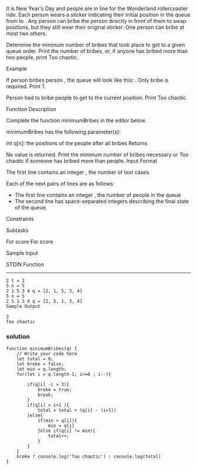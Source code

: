 It is New Year's Day and people are in line for the Wonderland rollercoaster ride. Each person wears a sticker indicating their initial position in the queue from to . Any person can bribe the person directly in front of them to swap positions, but they still wear their original sticker. One person can bribe at most two others.

Determine the minimum number of bribes that took place to get to a given queue order. Print the number of bribes, or, if anyone has bribed more than two people, print Too chaotic.

Example

If person bribes person , the queue will look like this: . Only bribe is required. Print 1.

Person had to bribe people to get to the current position. Print Too chaotic.

Function Description

Complete the function minimumBribes in the editor below.

minimumBribes has the following parameter(s):

int q[n]: the positions of the people after all bribes
Returns

No value is returned. Print the minimum number of bribes necessary or Too chaotic if someone has bribed more than people.
Input Format

The first line contains an integer , the number of test cases.

Each of the next pairs of lines are as follows:

- The first line contains an integer , the number of people in the queue
- The second line has space-separated integers describing the final state of the queue.

Constraints

Subtasks

For score
For score

Sample Input

STDIN Function

---
```
2 t = 2
5 n = 5
2 1 5 3 4 q = [2, 1, 5, 3, 4]
5 n = 5
2 5 1 3 4 q = [2, 5, 1, 3, 4]
Sample Output

3
Too chaotic
```
### solution

```
function minimumBribes(q) {
    // Write your code here
    let total = 0;
    let broke = false;
    let min = q.length;
    for(let i = q.length-1; i>=0 ; i--){

        if(q[i] -i > 3){
            broke = true;
            break;
        }
        if(q[i] > i+1 ){
            total = total + (q[i] - (i+1))
        }else{
            if(min > q[i]){
                min = q[i]
            }else if(q[i] != min){
                total++;
            }
        }
    }
    broke ? console.log('Too chaotic') : console.log(total)
}
```
